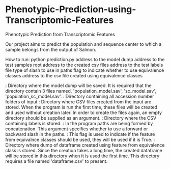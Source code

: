 # Phenotypic-Prediction-using-Transcriptomic-Features
Phenotypic Prediction from Transcriptomic Features

Our project aims to predict the population and sequence center to which a sample belongs from the output of Salmon.

How to run: python prediction.py  address to the model dump    address to the test samples root    address to the created csv files address to the test labels file type of slash to use in paths flag to indicate whether to use equivalence classes   address to the csv file created using equivalence classes

: Directory where the model dump will be saved. It is required that the directory contain 3 files named, 'population_model.sav', 
  'sc_model.sav', 'population_sc_model.sav'.
: Directory containing all accession number folders of input
: Directory where CSV files created from the input are stored. When the program is run the first time, 
  these files will be created and used without creation later. In order to create the files again, an empty directory 
  should be supplied as an argument.
: Directory where the CSV containing labels is stored.
: In the program paths are being formed by concatenation. This argument specifies whether to use a forward or backward slash in the paths.
: This flag is used to indicate if the feature from equivalnce classes should be used, they will be used if it is True.
: Directory where dump of dataframe created using feature from equivalence class is stored. 
  Since the creation takes a long time, the created dataframe will be stored in this directory when it is used the first time. 
  This directory requires a file named 'dataframe.csv' to present.
